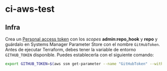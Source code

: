 # ci-aws-test


## Infra

Crea un [Personal access token](https://github.com/settings/tokens) con los *scopes* **admin:repo_hook** y **repo** y guárdalo en Systems Manager Parameter Store con el nombre `GitHubToken`. Antes de ejecutar Terraform, debes tener la variable de entorno `GITHUB_TOKEN` disponible. Puedes establecerla con el siguiente comando:

```bash
export GITHUB_TOKEN=$(aws ssm get-parameter --name "GitHubToken" --with-decryption --query "Parameter.Value"  --output text)
```
